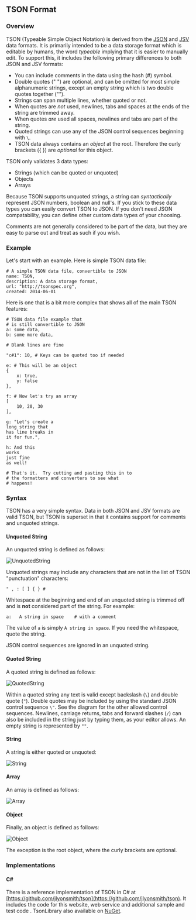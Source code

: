## TSON Format

### Overview

TSON (Typeable Simple Object Notation) is derived from the [JSON](http://www.json.org/) and [JSV](http://mono.servicestack.net/mythz_blog/?p=176) data formats.  It is primarily intended to be a data storage format which is editable by humans, the word _typeable_ implying that it is easier to manually edit.  To support this, it includes the following primary differences to both JSON and JSV formats:

- You can include comments in the data using the hash (#) symbol.
- Double quotes (" ") are optional, and can be omitted for most simple alphanumeric strings, except an empty string which is two double quotes together ("").
- Strings can span multiple lines, whether quoted or not.
- When quotes are _not_ used, newlines, tabs and spaces at the ends of the string are trimmed away.
- When quotes _are_ used all spaces, newlines and tabs are part of the string. 
- Quoted strings can use any of the JSON control sequences beginning with `\`.
- TSON data always contains an _object_ at the root.  Therefore the curly brackets ({ }) are _optional_ for this object.

TSON only validates 3 data types:

- Strings (which can be quoted or unquoted)
- Objects
- Arrays

Because TSON supports unquoted strings, a string can _syntactically_ represent JSON numbers, boolean and null's.  If you stick to these data types you can easily convert TSON to JSON.  If you don't need JSON compatability, you can define other custom data types of your choosing.  

Comments are not generally considered to be part of the data, but they are easy to parse out and treat as such if you wish.

### Example

Let's start with an example. Here is simple TSON data file:

    # A simple TSON data file, convertible to JSON
    name: TSON,
    description: A data storage format,
    url: "http://tsonspec.org",
    created: 2014-06-01

Here is one that is a bit more complex that shows all of the main TSON features:

    # TSON data file example that 
    # is still convertible to JSON
    a: some data,
    b: some more data,
    
    # Blank lines are fine
    
    "c#1": 10, # Keys can be quoted too if needed
    
    e: # This will be an object
    {
    	x: true,
    	y: false
    },
    
    f: # Now let's try an array
    [
    	10, 20, 30
    ],
    
    g: "Let's create a 
    long string that 
    has line breaks in 
    it for fun.",
    
    h: And this
    works 
    just fine 
    as well!
    
    # That's it.  Try cutting and pasting this in to
    # the formatters and converters to see what 
    # happens!
    
### Syntax

TSON has a very simple syntax.  Data in both JSON and JSV formats are valid TSON, but TSON is superset in that it contains support for comments and unquoted strings.

#### Unquoted String

An unquoted string is defined as follows:

![UnquotedString](images/UnquotedString.png)

Unquoted strings may include any characters that are not in the list of TSON "punctuation" characters:

    " , : [ ] { } #
    
Whitespace at the beginning and end of an unquoted string is trimmed off and is **not** considered part of the string.  For example:

    a:   A string in space    # with a comment
    
The value of `a` is simply `A string in space`.  If you need the whitespace, quote the string.

JSON control sequences are ignored in an unquoted string.

#### Quoted String

A quoted string is defined as follows:

![QuotedString](images/QuotedString.png)

Within a quoted string any text is valid except backslash (`\`) and double quote (`"`).  Double quotes may be included by using the standard JSON control sequence `\"`.  See the diagram for the other allowed control sequences.  Newlines, carriage returns, tabs and forward slashes (`/`) can also be included in the string just by typing them, as your editor allows.  An empty string is represented by  `""`.

#### String

A string is either quoted or unquoted:

![String](images/String.png)

#### Array

An array is defined as follows:

![Array](images/Array.png)

#### Object

Finally, an object is defined as follows:

![Object](images/Object.png)

The exception is the root object, where the curly brackets are optional.

### Implementations

#### C&#35;

There is a reference implementation of TSON in C# at [https://github.com/jlyonsmith/tson](https://github.com/jlyonsmith/tson).  It includes the code for this website, web service and additional sample and test code .  TsonLibrary also available on [NuGet](https://www.nuget.org/packages/TsonLibrary/).
